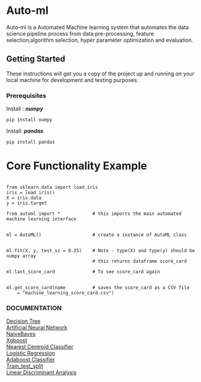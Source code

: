 # Auto-ml

Auto-ml is a Automated Machine learning system that automates the data science pipeline process from data pre-processing,
feature selection,algorithm selection, hyper parameter optimization and evaluation.

## Getting Started
These instructions will get you a copy of the project up and running on your local machine for development and testing purposes.

### Prerequisites
Install :
***numpy***
```
pip install numpy

```
Install:
***pandas***
```
pip install pandas

```
# Core Functionality Example

```

from sklearn.data import load_iris
iris = load_iris()
X = iris.data
y = iris.target

from automl import *			# this imports the main automated machine learning interface


ml = AutoML() 					# create a instance of AutoML class


ml.fit(X, y, test_sz = 0.25)	# Note - type(X) and type(y) should be numpy array
								# this returns dataframe score_card

ml.last_score_card 				# To see score_card again


ml.get_score_card(name  		# saves the score_card as a CSV file
	= "machine_learning_score_card.csv")

```


### DOCUMENTATION

[Decision Tree](https://github.com/vidushibindroo/Auto-ml/blob/master/Documentation/DecisionTree.md)
</br>
[Artificial Neural Network](https://github.com/vidushibindroo/Auto-ml/blob/master/Documentation/ANN.md)
</br>
[NaiveBayes](https://github.com/vidushibindroo/Auto-ml/blob/master/Documentation/naivebayes_docu.md)
</br>
[Xgboost](https://github.com/vidushibindroo/Auto-ml/blob/master/Documentation/xgboost_docu.md)
</br>
[Nearest Centroid Classifier](https://github.com/vidushibindroo/Auto-ml/blob/master/Documentation/Nearest_Centroid_Classifier.md)
</br>
[Logistic Regression](https://github.com/vidushibindroo/Auto-ml/blob/master/Documentation/Logisticregression.md)
</br>
[Adaboost Classifier](https://github.com/vidushibindroo/Auto-ml/blob/master/Documentation/Adaboost.md)
</br>
[Train_test_split](https://github.com/vidushibindroo/Auto-ml/blob/master/Documentation/train_test_docu.md)
</br>
[Linear Discriminant Analysis](https://github.com/vidushibindroo/Auto-ml/blob/master/Documentation/lda.md)















